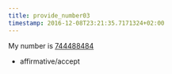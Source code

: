 ```yaml
---
title: provide_number03
timestamp: 2016-12-08T23:21:35.7171324+02:00
---
```


My number is [744488484](number/custId)
* affirmative/accept